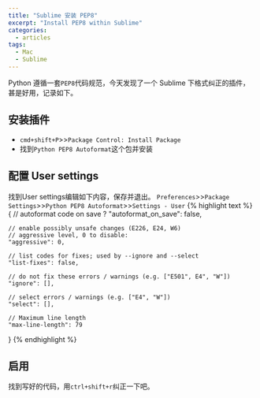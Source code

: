 ```yaml
---
title: "Sublime 安装 PEP8"
excerpt: "Install PEP8 within Sublime"
categories:
  - articles
tags:
  - Mac
  - Sublime
---
```


Python 遵循一套`PEP8`代码规范，今天发现了一个 Sublime 下格式纠正的插件，甚是好用，记录如下。

## 安装插件

* `cmd+shift+P`>>`Package Control: Install Package`
* 找到`Python PEP8 Autoformat`这个包并安装

## 配置 User settings

找到User settings编辑如下内容，保存并退出。
`Preferences`>>`Package Settings`>>`Python PEP8 Autoformat`>>`Settings - User`
{% highlight text %}
{
    // autoformat code on save ?
    "autoformat_on_save": false,

    // enable possibly unsafe changes (E226, E24, W6)
    // aggressive level, 0 to disable:
    "aggressive": 0,

    // list codes for fixes; used by --ignore and --select
    "list-fixes": false,

    // do not fix these errors / warnings (e.g. ["E501", E4", "W"])
    "ignore": [],

    // select errors / warnings (e.g. ["E4", "W"])
    "select": [],

    // Maximum line length
    "max-line-length": 79
}
{% endhighlight %}



## 启用

找到写好的代码，用`ctrl+shift+r`纠正一下吧。


